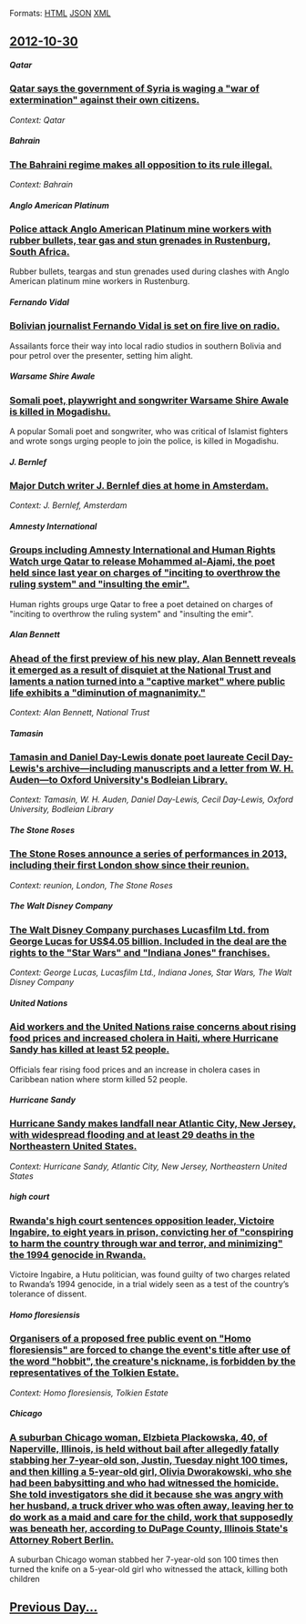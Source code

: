 
Formats: [HTML](2012/10/30/index.html)  [JSON](2012/10/30/index.json)  [XML](2012/10/30/index.xml)  

## [2012-10-30](/news/2012/10/30/index.md)

##### Qatar
### [Qatar says the government of Syria is waging a "war of extermination" against their own citizens. ](/news/2012/10/30/qatar-says-the-government-of-syria-is-waging-a-war-of-extermination-against-their-own-citizens.md)
_Context: Qatar_

##### Bahrain
### [The Bahraini regime makes all opposition to its rule illegal. ](/news/2012/10/30/the-bahraini-regime-makes-all-opposition-to-its-rule-illegal.md)
_Context: Bahrain_

##### Anglo American Platinum
### [Police attack Anglo American Platinum mine workers with rubber bullets, tear gas and stun grenades in Rustenburg, South Africa. ](/news/2012/10/30/police-attack-anglo-american-platinum-mine-workers-with-rubber-bullets-tear-gas-and-stun-grenades-in-rustenburg-south-africa.md)
Rubber bullets, teargas and stun grenades used during clashes with Anglo American platinum mine workers in Rustenburg.

##### Fernando Vidal
### [Bolivian journalist Fernando Vidal is set on fire live on radio. ](/news/2012/10/30/bolivian-journalist-fernando-vidal-is-set-on-fire-live-on-radio.md)
Assailants force their way into local radio studios in southern Bolivia and pour petrol over the presenter, setting him alight.

##### Warsame Shire Awale
### [Somali poet, playwright and songwriter Warsame Shire Awale is killed in Mogadishu. ](/news/2012/10/30/somali-poet-playwright-and-songwriter-warsame-shire-awale-is-killed-in-mogadishu.md)
A popular Somali poet and songwriter, who was critical of Islamist fighters and wrote songs urging people to join the police, is killed in Mogadishu.

##### J. Bernlef
### [Major Dutch writer J. Bernlef dies at home in Amsterdam. ](/news/2012/10/30/major-dutch-writer-j-bernlef-dies-at-home-in-amsterdam.md)
_Context: J. Bernlef, Amsterdam_

##### Amnesty International
### [Groups including Amnesty International and Human Rights Watch urge Qatar to release Mohammed al-Ajami, the poet held since last year on charges of "inciting to overthrow the ruling system" and "insulting the emir". ](/news/2012/10/30/groups-including-amnesty-international-and-human-rights-watch-urge-qatar-to-release-mohammed-al-ajami-the-poet-held-since-last-year-on-char.md)
Human rights groups urge Qatar to free a poet detained on charges of &quot;inciting to overthrow the ruling system&quot; and &quot;insulting the emir&quot;.

##### Alan Bennett
### [Ahead of the first preview of his new play, Alan Bennett reveals it emerged as a result of disquiet at the National Trust and laments a nation turned into a "captive market" where public life exhibits a "diminution of magnanimity." ](/news/2012/10/30/ahead-of-the-first-preview-of-his-new-play-alan-bennett-reveals-it-emerged-as-a-result-of-disquiet-at-the-national-trust-and-laments-a-nati.md)
_Context: Alan Bennett, National Trust_

##### Tamasin
### [Tamasin and Daniel Day-Lewis donate poet laureate Cecil Day-Lewis's archive&mdash;including manuscripts and a letter from W. H. Auden&mdash;to Oxford University's Bodleian Library. ](/news/2012/10/30/tamasin-and-daniel-day-lewis-donate-poet-laureate-cecil-day-lewis-s-archive-mdash-including-manuscripts-and-a-letter-from-w-h-auden-mdash.md)
_Context: Tamasin, W. H. Auden, Daniel Day-Lewis, Cecil Day-Lewis, Oxford University, Bodleian Library_

##### The Stone Roses
### [The Stone Roses announce a series of performances in 2013, including their first London show since their reunion. ](/news/2012/10/30/the-stone-roses-announce-a-series-of-performances-in-2013-including-their-first-london-show-since-their-reunion.md)
_Context: reunion, London, The Stone Roses_

##### The Walt Disney Company
### [The Walt Disney Company purchases Lucasfilm Ltd. from George Lucas for US$4.05 billion. Included in the deal are the rights to the "Star Wars" and "Indiana Jones" franchises. ](/news/2012/10/30/the-walt-disney-company-purchases-lucasfilm-ltd-from-george-lucas-for-us-4-05-billion-included-in-the-deal-are-the-rights-to-the-star-war.md)
_Context: George Lucas, Lucasfilm Ltd., Indiana Jones, Star Wars, The Walt Disney Company_

##### United Nations
### [Aid workers and the United Nations raise concerns about rising food prices and increased cholera in Haiti, where Hurricane Sandy has killed at least 52 people. ](/news/2012/10/30/aid-workers-and-the-united-nations-raise-concerns-about-rising-food-prices-and-increased-cholera-in-haiti-where-hurricane-sandy-has-killed.md)
Officials fear rising food prices and an increase in cholera cases in Caribbean nation where storm killed 52 people.

##### Hurricane Sandy
### [Hurricane Sandy makes landfall near Atlantic City, New Jersey, with widespread flooding and at least 29 deaths in the Northeastern United States. ](/news/2012/10/30/hurricane-sandy-makes-landfall-near-atlantic-city-new-jersey-with-widespread-flooding-and-at-least-29-deaths-in-the-northeastern-united-st.md)
_Context: Hurricane Sandy, Atlantic City, New Jersey, Northeastern United States_

##### high court
### [Rwanda's high court sentences opposition leader, Victoire Ingabire, to eight years in prison, convicting her of "conspiring to harm the country through war and terror, and minimizing" the 1994 genocide in Rwanda. ](/news/2012/10/30/rwandaas-high-court-sentences-opposition-leader-victoire-ingabire-to-eight-years-in-prison-convicting-her-of-conspiring-to-harm-the-co.md)
Victoire Ingabire, a Hutu politician, was found guilty of two charges related to Rwanda’s 1994 genocide, in a trial widely seen as a test of the country’s tolerance of dissent.

##### Homo floresiensis
### [Organisers of a proposed free public event on "Homo floresiensis" are forced to change the event's title after use of the word "hobbit", the creature's nickname, is forbidden by the representatives of the Tolkien Estate. ](/news/2012/10/30/organisers-of-a-proposed-free-public-event-on-homo-floresiensis-are-forced-to-change-the-event-s-title-after-use-of-the-word-hobbit-the.md)
_Context: Homo floresiensis, Tolkien Estate_

##### Chicago
### [A suburban Chicago woman, Elzbieta Plackowska, 40, of Naperville, Illinois, is held without bail after allegedly fatally stabbing her 7-year-old son, Justin, Tuesday night 100 times, and then killing a 5-year-old girl, Olivia Dworakowski, who she had been babysitting and who had witnessed the homicide. She told investigators she did it because she was angry with her husband, a truck driver who was often away, leaving her to do work as a maid and care for the child, work that supposedly was beneath her, according to DuPage County, Illinois State's Attorney Robert Berlin. ](/news/2012/10/30/a-suburban-chicago-woman-elzbieta-plackowska-40-of-naperville-illinois-is-held-without-bail-after-allegedly-fatally-stabbing-her-7-year.md)
A suburban Chicago woman stabbed her 7-year-old son 100 times then turned the knife on a 5-year-old girl who witnessed the attack, killing both children

## [Previous Day...](/news/2012/10/29/index.md)


